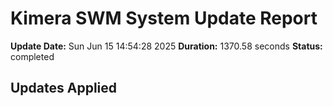 # Kimera SWM System Update Report

**Update Date:** Sun Jun 15 14:54:28 2025
**Duration:** 1370.58 seconds
**Status:** completed

## Updates Applied

